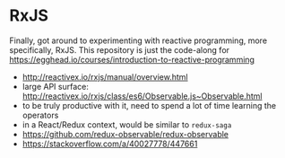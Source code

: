 # RxJS

Finally, got around to experimenting with reactive programming, more specifically, RxJS.
This repository is just the code-along for https://egghead.io/courses/introduction-to-reactive-programming

- http://reactivex.io/rxjs/manual/overview.html
- large API surface: http://reactivex.io/rxjs/class/es6/Observable.js~Observable.html
- to be truly productive with it, need to spend a lot of time learning the operators
- in a React/Redux context, would be similar to `redux-saga`
- https://github.com/redux-observable/redux-observable
- https://stackoverflow.com/a/40027778/447661
